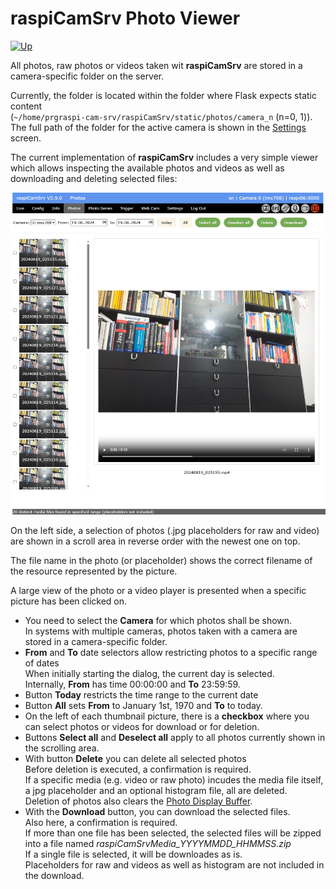 # raspiCamSrv Photo Viewer

[![Up](img/goup.gif)](./UserGuide.md)

All photos, raw photos or videos taken wit **raspiCamSrv** are stored in a camera-specific folder on the server.

Currently, the folder is located within the folder where Flask expects static content    
(```~/home/prgraspi-cam-srv/raspiCamSrv/static/photos/camera_n``` (n=0, 1)).   
The full path of the folder for the active camera is shown in the [Settings](./Settings.md) screen.

The current implementation of **raspiCamSrv** includes a very simple viewer which allows inspecting the available photos and videos as well as downloading and deleting selected files:

![Photos](img/Photos.jpg)

On the left side, a selection of photos (.jpg placeholders for raw and video) are shown in a scroll area in reverse order with the newest one on top.

The file name in the photo (or placeholder) shows the correct filename of the resource represented by the picture.

A large view of the photo or a video player is presented when a specific picture has been clicked on.

- You need to select the **Camera** for which photos shall be shown.<br>In systems with multiple cameras, photos taken with a camera are stored in a camera-specific folder.
- **From** and **To** date selectors allow restricting photos to a specific range of dates<br>When initially starting the dialog, the current day is selected.<br>Internally, **From** has time 00:00:00 and **To** 23:59:59.
- Button **Today** restricts the time range to the current date
- Button **All** sets **From** to January 1st, 1970 and **To** to today.
- On the left of each thumbnail picture, there is a **checkbox** where you can select photos or videos for download or for deletion.
- Buttons **Select all** and **Deselect all** apply to all photos currently shown in the scrolling area.
- With button **Delete** you can delete all selected photos<br>Before deletion is executed, a confirmation is required.<br>If a specific media (e.g. video or raw photo) incudes the media file itself, a jpg placeholder and an optional histogram file, all are deleted.<br>Deletion of photos also clears the [Photo Display Buffer](./Phototaking.md#photo-display).
- With the **Download** button, you can download the selected files.<br>Also here, a confirmation is required.<br>If more than one file has been selected, the selected files will be zipped into a file named *raspiCamSrvMedia_YYYYMMDD_HHMMSS.zip*<br>If a single file is selected, it will be downloades as is.<br>Placeholders for raw and videos as well as histogram are not included in the download.
